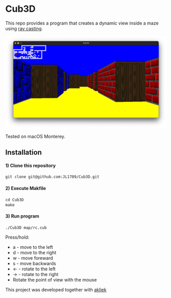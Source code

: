 # Cub3D
This repo provides a program that creates a dynamic view inside a maze using [ray casting](https://en.wikipedia.org/wiki/Ray_casting).

![DEMO](demo.png)

Tested on macOS Monterey.

## Installation

#### 1) Clone this repository 
```
git clone git@github.com:JL1709/Cub3D.git
```

#### 2) Execute Makfile
```
cd Cub3D
make
```

#### 3)  Run program
```
./Cub3D map/rc.cub
```
Press/hold:
- a - move to the left
- d - move to the right
- w - move foreward
- s - move backwards
- ← - rotate to the left
- → - rotate to the right
- Rotate the point of view with the mouse

This project was developed together with <a href="https://github.com/akliek">akliek</a>
